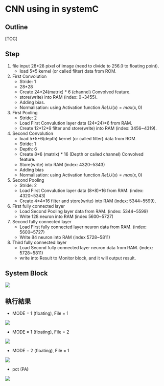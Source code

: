 # CNN using in systemC

## Outline
[TOC]

## Step
1. file input 28\*28 pixel of image (need to divide to 256.0 to floating point).
	* load 5\*5 kernel (or called filter) data from ROM.
2. First Convolution
	* Stride: 1
	* 28\*28 
	* Create 24\*24\(matrix) \* 6 (channel) Convolved feature.
	* store(write) into RAM (index: 0~3455).
	* Adding bias.
	* Normalisation: using Activation function $ReLU(x) = max(x,0)$
3. First Pooling
	* Stride: 2
	* Load First Convulution layer data (24\*24)\*6 from RAM.
	* Create 12\*12\*6 filter and store(write) into RAM (index: 3456~4319).
4. Second Convolution
	* load 5\*5\*6(depth) kernel (or called filter) data from ROM.
	* Stride: 1
	* Depth: 6
	* Create 8\*8 (matrix) \* 16 (Depth or called channel) Convolved feature.
	* Store(write) into RAM (index: 4320~5343)
	* Adding bias
	* Normalisation: using Activation function $ReLU(x) = max(x,0)$
5. Second Pooling
	* Stride: 2
	* Load First Convulution layer data (8\*8)\*16 from RAM. (index: 4320~5343)
	* Create 4\*4\*16 filter and store(write) into RAM (index: 5344~5599).
6. First fully connected layer
	* Load Second Pooling layer data from RAM. (index: 5344~5599)
	* Write 128 neuron into RAM (index 5600~5727)
7. Second fully connected layer
    * Load First fully connected layer neuron data from RAM. (index: 5600~5727)
    * Write 84 neuron into RAM (index 5728~5811)
8. Third fully connected layer
    * Load Second fully connected layer neuron data from RAM. (index: 5728~5811)
    * write into Result to Monitor block, and it will output result.


## System Block

![](https://i.imgur.com/ohN4Hib.png)


## 執行結果
* MODE = 1 (floating), File = 1

![](https://i.imgur.com/UJXZKVU.png)

* MODE = 1 (floating), File = 2

![](https://i.imgur.com/jm4zhL2.png)



* MODE = 2 (floating), File = 1

![](https://i.imgur.com/x9HMKzY.png)

* pct (PA)

![](https://i.imgur.com/hgZNd6A.png)
